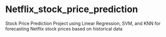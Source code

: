 # Netflix_stock_price_prediction
Stock Price Prediction Project using Linear Regression, SVM, and KNN for forecasting Netflix stock prices based on historical data
